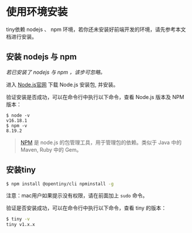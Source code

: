 # 使用环境安装

tiny依赖 nodejs 、 npm 环境，若你还未安装好前端开发的环境，请先参考本文档进行安装。

## 安装 nodejs 与 npm

*若已安装了 nodejs 与 npm ，该步可忽略。*

进入 [Node.js官网](https://nodejs.org/en/) 下载 Node.js 安装包, 并安装。  

验证安装是否成功，可以在命令行中执行以下命令，查看 Node.js 版本及 NPM 版本：

```
$ node -v
v16.18.1
$ npm -v
8.19.2
```
> [NPM](https://www.npmjs.com/) 是 node.js 的包管理工具，用于管理包的依赖。类似于 Java 中的 Maven, Ruby 中的 Gem。

## 安装tiny


```bash
$ npm install @opentiny/cli npminstall -g
```	


注意：mac用户如果提示没有权限，请在前面加上 `sudo` 命令。

验证是否安装成功，可以在命令行中执行以下命令，查看 tiny 的版本：

```bash
$ tiny -v
tiny v1.x.x
```
